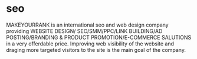 # seo
MAKEYOURRANK is an international seo and web design company providing WEBSITE DESIGN/ SEO/SMM/PPC/LINK BUILDING/AD POSTING/BRANDING &amp; PRODUCT PROMOTION/E-COMMERCE SALUTIONS in a very offerdable price. Improving web visibility of the website and draging more targeted visitors to the site is the main goal of the company.
